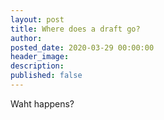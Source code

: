 ```yaml
---
layout: post
title: Where does a draft go?
author:
posted_date: 2020-03-29 00:00:00
header_image:
description:
published: false
---
```


Waht happens?
